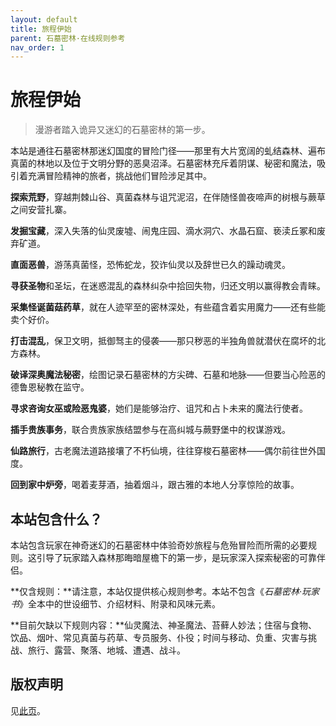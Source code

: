 ```yaml
---
layout: default
title: 旅程伊始
parent: 石墓密林·在线规则参考
nav_order: 1
---
```


# 旅程伊始

> 漫游者踏入诡异又迷幻的石墓密林的第一步。

本站是通往石墓密林那迷幻国度的冒险门径——那里有大片宽阔的虬结森林、遍布真菌的林地以及位于文明分野的恶臭沼泽。石墓密林充斥着阴谋、秘密和魔法，吸引着充满冒险精神的旅者，挑战他们冒险涉足其中。

**探索荒野**，穿越荆棘山谷、真菌森林与诅咒泥沼，在伴随怪兽夜啼声的树根与蕨草之间安营扎寨。

**发掘宝藏**，深入失落的仙灵废墟、闹鬼庄园、滴水洞穴、水晶石窟、亵渎丘冢和废弃矿道。

**直面恶兽**，游荡真菌怪，恐怖蛇龙，狡诈仙灵以及辞世已久的躁动魂灵。

**寻获圣物**和圣坛，在迷惑混乱的森林纠杂中拾回失物，归还文明以赢得教会青睐。

**采集怪诞菌菇药草**，就在人迹罕至的密林深处，有些蕴含着实用魔力——还有些能卖个好价。

**打击混乱**，保卫文明，抵御驽主的侵袭——那只秽恶的半独角兽就潜伏在腐坏的北方森林。

**破译深奥魔法秘密**，绘图记录石墓密林的方尖碑、石墓和地脉——但要当心险恶的德鲁恩秘教在监守。

**寻求咨询女巫或险恶鬼婆**，她们是能够治疗、诅咒和占卜未来的魔法行使者。

**插手贵族事务**，联合贵族家族结盟参与在高纠城与蕨野堡中的权谋游戏。

**仙路旅行**，古老魔法道路接壤了不朽仙境，往往穿梭石墓密林——偶尔前往世外国度。

**回到家中炉旁**，喝着麦芽酒，抽着烟斗，跟古雅的本地人分享惊险的故事。

## 本站包含什么？

本站包含玩家在神奇迷幻的石墓密林中体验奇妙旅程与危殆冒险而所需的必要规则。这引导了玩家踏入森林那晦暗屋檐下的第一步，是玩家深入探索秘密的可靠伴侣。

**仅含规则：**请注意，本站仅提供核心规则参考。本站不包含《*石墓密林·玩家书*》全本中的世设细节、介绍材料、附录和风味元素。

**目前欠缺以下规则内容：**仙灵魔法、神圣魔法、苔藓人妙法；住宿与食物、饮品、烟叶、常见真菌与药草、专员服务、仆役；时间与移动、负重、灾害与挑战、旅行、露营、聚落、地城、遭遇、战斗。

## 版权声明

见[此页](https://zznoah.github.io/mortfolio/dolmenwood.html)。
